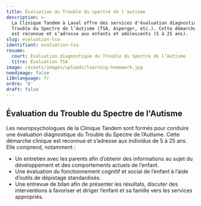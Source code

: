 ```yaml
---
title: Évaluation du Trouble du spectre de l'autisme
description: >-
  La Clinique Tandem à Laval offre des services d'évaluation diagnostique du
  Trouble du Spectre de l’Autisme (TSA, Asperger, etc.). Cette démarche clinique
  est reconnue et s’adresse aux enfants et adolescents (5 à 25 ans). 
slug: evaluation-tsa
identifiant: evaluation-tsa
resume:
  court: Évaluation diagnostique du Trouble du Spectre de l’Autisme
  titre: Évaluation TSA
image: /assets/images/uploads/learning-homework.jpg
needimage: false
i18nlanguage: fr
ordre: '6'
draft: false
---
```


## Évaluation du Trouble du Spectre de l'Autisme

Les neuropsychologues de la Clinique Tandem sont formés pour conduire une évaluation diagnostique du Trouble du Spectre de l’Autisme. Cette démarche clinique est reconnue et s’adresse aux individus de 5 à 25 ans. Elle comprend, notamment :

- Un entretien avec les parents afin d’obtenir des informations au sujet du développement et des comportements actuels de l’enfant.
- Une évaluation du fonctionnement cognitif et social de l’enfant à l’aide d’outils de dépistage standardisés.
- Une entrevue de bilan afin de présenter les résultats, discuter des interventions à favoriser et diriger l’enfant et sa famille vers les services appropriés.






